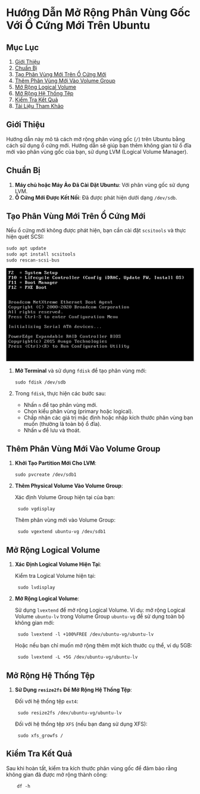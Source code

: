 # Hướng Dẫn Mở Rộng Phân Vùng Gốc Với Ổ Cứng Mới Trên Ubuntu

## Mục Lục
1. [Giới Thiệu](#giới-thiệu)
2. [Chuẩn Bị](#chuẩn-bị)
3. [Tạo Phân Vùng Mới Trên Ổ Cứng Mới](#tạo-phân-vùng-mới-trên-ổ-cứng-mới)
4. [Thêm Phân Vùng Mới Vào Volume Group](#thêm-phân-vùng-mới-vào-volume-group)
5. [Mở Rộng Logical Volume](#mở-rộng-logical-volume)
6. [Mở Rộng Hệ Thống Tệp](#mở-rộng-hệ-thống-tệp)
7. [Kiểm Tra Kết Quả](#kiểm-tra-kết-quả)
8. [Tài Liệu Tham Khảo](#tài-liệu-tham-khảo)

## Giới Thiệu

Hướng dẫn này mô tả cách mở rộng phân vùng gốc (`/`) trên Ubuntu bằng cách sử dụng ổ cứng mới. Hướng dẫn sẽ giúp bạn thêm không gian từ ổ đĩa mới vào phân vùng gốc của bạn, sử dụng LVM (Logical Volume Manager).

## Chuẩn Bị

1. **Máy chủ hoặc Máy Ảo Đã Cài Đặt Ubuntu**: Với phân vùng gốc sử dụng LVM.
2. **Ổ Cứng Mới Được Kết Nối**: Đã được phát hiện dưới dạng `/dev/sdb`.

## Tạo Phân Vùng Mới Trên Ổ Cứng Mới

Nếu ổ cứng mới không được phát hiện, bạn cần cài đặt `scsitools` và thực hiện quét SCSI:

    sudo apt update
    sudo apt install scsitools
    sudo rescan-scsi-bus
  ![Dell PERC Screen](https://github.com/cuongnvvietis/NhanHoa/blob/main/Docs/Esxi/Picture/Raid/Screenshot_6.png)
  
1. **Mở Terminal** và sử dụng `fdisk` để tạo phân vùng mới:

       sudo fdisk /dev/sdb

2. Trong `fdisk`, thực hiện các bước sau:
   - Nhấn `n` để tạo phân vùng mới.
   - Chọn kiểu phân vùng (primary hoặc logical).
   - Chấp nhận các giá trị mặc định hoặc nhập kích thước phân vùng bạn muốn (thường là toàn bộ ổ đĩa).
   - Nhấn `w` để lưu và thoát.

## Thêm Phân Vùng Mới Vào Volume Group

1. **Khởi Tạo Partition Mới Cho LVM**:

       sudo pvcreate /dev/sdb1

2. **Thêm Physical Volume Vào Volume Group**:

   Xác định Volume Group hiện tại của bạn:

        sudo vgdisplay

   Thêm phân vùng mới vào Volume Group:

        sudo vgextend ubuntu-vg /dev/sdb1

## Mở Rộng Logical Volume

1. **Xác Định Logical Volume Hiện Tại**:

   Kiểm tra Logical Volume hiện tại:

        sudo lvdisplay

2. **Mở Rộng Logical Volume**:

   Sử dụng `lvextend` để mở rộng Logical Volume. Ví dụ: mở rộng Logical Volume `ubuntu-lv` trong Volume Group `ubuntu-vg` để sử dụng toàn bộ không gian mới:

        sudo lvextend -l +100%FREE /dev/ubuntu-vg/ubuntu-lv

   Hoặc nếu bạn chỉ muốn mở rộng thêm một kích thước cụ thể, ví dụ 5GB:

        sudo lvextend -L +5G /dev/ubuntu-vg/ubuntu-lv

## Mở Rộng Hệ Thống Tệp

1. **Sử Dụng `resize2fs` Để Mở Rộng Hệ Thống Tệp**:

   Đối với hệ thống tệp `ext4`:

        sudo resize2fs /dev/ubuntu-vg/ubuntu-lv

   Đối với hệ thống tệp `XFS` (nếu bạn đang sử dụng XFS):

        sudo xfs_growfs /

## Kiểm Tra Kết Quả

Sau khi hoàn tất, kiểm tra kích thước phân vùng gốc để đảm bảo rằng không gian đã được mở rộng thành công:

        df -h

